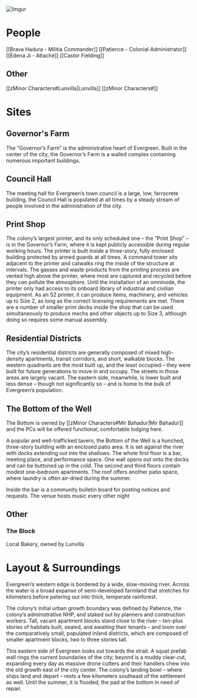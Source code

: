 ![Imgur](https://i.imgur.com/4mlnC3y.png)

# People
[[Brava Hadura - Militia Commander]]
[[Patience - Colonial Administrator]]
[[Edena Ji - Attaché]]
[[Castor Fielding]]

## Other
[[zMinor Characters#Lunvilla|Lunvilla]]
[[zMinor Characters#]]

# Sites

## Governor's Farm
The “Governor’s Farm” is the administrative heart of Evergreen. Built in the center of the city, the Governor’s Farm is a walled complex containing numerous important buildings.

## Council Hall
The meeting hall for Evergreen’s town council is a large, low, ferrocrete building, the Council Hall is populated at all times by a steady stream of people involved in the administration of the city.

## Print Shop
The colony’s largest printer, and its only scheduled one – the “Print Shop” – is in the Governor’s Farm, where it is kept publicly accessible during regular working hours. The printer is built inside a three-story, fully enclosed building protected by armed guards at all times. A command tower sits adjacent to the printer and catwalks ring the inside of the structure at intervals. The gasses and waste products from the printing process are vented high above the printer, where most are captured and recycled before they can pollute the atmosphere. Until the installation of an omninode, the printer only had access to its onboard library of industrial and civilian equipment. As an S2 printer, it can produce items, machinery, and vehicles up to Size 2, as long as the correct licensing requirements are met. There are a number of smaller print decks inside the shop that can be used simultaneously to produce mechs and other objects up to Size 3, although doing so requires some manual assembly.

## Residential Districts
The city’s residential districts are generally composed of mixed high-density apartments, transit corridors, and short, walkable blocks. The western quadrants are the most built up, and the least occupied – they were built for future generations to move in and occupy. The streets in those areas are largely vacant. The eastern side, meanwhile, is lower built and less dense – though not significantly so – and is home to the bulk of Evergreen’s population.

## The Bottom of the Well
The Bottom is owned by [[zMinor Characters#Mir Bahadur|Mir Bahadur]] and the PCs will be offered functional, comfortable lodging here.

A popular and well-trafficked tavern, the Bottom of the Well is a hunched, three-story building with an enclosed patio area. It is set against the river with docks extending out into the shallows. The whole first floor is a bar, meeting place, and performance space. One wall opens out onto the docks and can be buttoned up in the cold. The second and third floors contain modest one-bedroom apartments. The roof offers another patio space, where laundry is often air-dried during the summer.

Inside the bar is a community bulletin board for posting notices and requests. The venue hosts music every other night


## Other
### The Block
Local Bakery, owned by Lunvilla

# Layout & Surroundings

Evergreen’s western edge is bordered by a wide, slow-moving river. Across the water is a broad expanse of semi-developed farmland that stretches for kilometers before petering out into thick, temperate rainforest.

The colony’s initial urban growth boundary was defined by Patience, the colony’s administrative NHP, and staked out by planners and construction workers. Tall, vacant apartment blocks stand close to the river – ten-plus stories of habitats built, sealed, and awaiting their tenants – and loom over the comparatively small, populated inland districts, which are composed of smaller apartment blocks, two to three stories tall.

This eastern side of Evergreen looks out towards the strait. A squat prefab wall rings the current boundaries of the city; beyond is a muddy clear-cut, expanding every day as massive drone cutters and their handlers chew into the old growth east of the city center. The colony’s landing bowl – where ships land and depart – rests a few kilometers southeast of the settlement as well. Until the summer, it is flooded, the pad at the bottom in need of repair.
